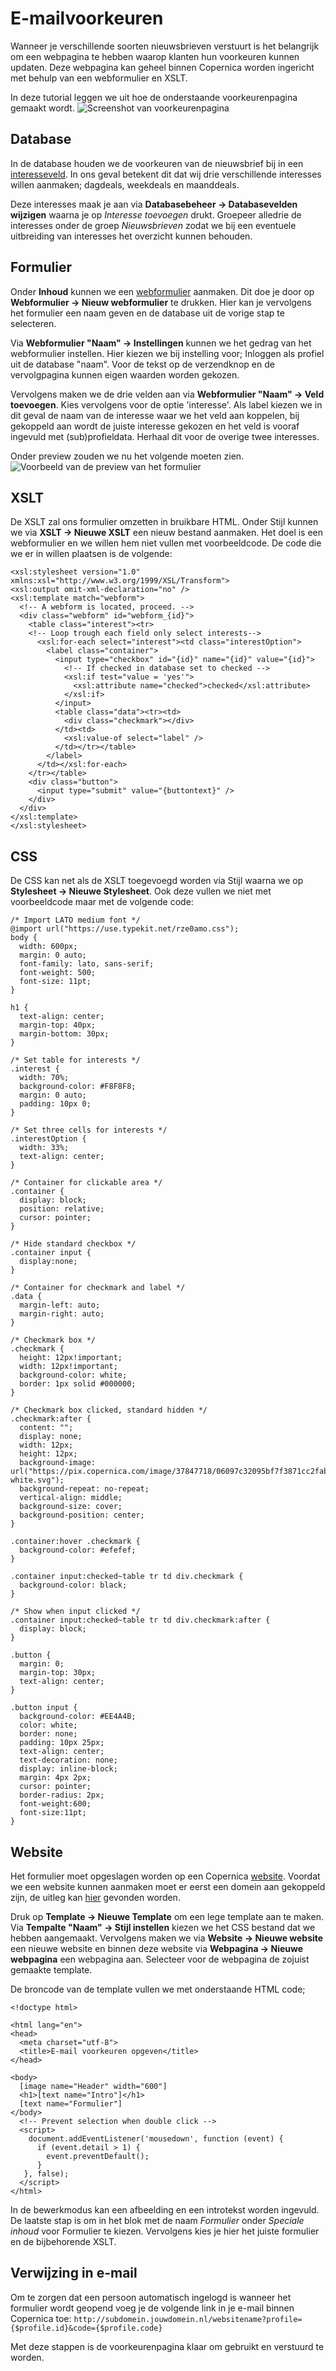 # E-mailvoorkeuren
Wanneer je verschillende soorten nieuwsbrieven verstuurt is het belangrijk om een webpagina te hebben waarop klanten hun voorkeuren kunnen updaten. Deze webpagina kan geheel binnen Copernica worden ingericht met behulp van een webformulier en XSLT. 

In deze tutorial leggen we uit hoe de onderstaande voorkeurenpagina gemaakt wordt.
![Screenshot van voorkeurenpagina](https://pix.copernica.com/image/37852263/3b3bdf20523c02e42a3f96c3525404c0/Screenshot%20from%202020-02-20%2015-19-18.png)

## Database
In de database houden we de voorkeuren van de nieuwsbrief bij in een [interesseveld](https://www.copernica.com/nl/documentation/database-fields#interesses). In ons geval betekent dit dat wij drie verschillende interesses willen aanmaken; dagdeals, weekdeals en maanddeals.

Deze interesses maak je aan via **Databasebeheer -> Databasevelden wijzigen** waarna je op *Interesse toevoegen* drukt. Groepeer alledrie de interesses onder de groep *Nieuwsbrieven* zodat we bij een eventuele uitbreiding van interesses het overzicht kunnen behouden.

## Formulier
Onder **Inhoud** kunnen we een [webformulier](https://www.copernica.com/nl/documentation/webforms) aanmaken. Dit doe je door op **Webformulier -> Nieuw webformulier** te drukken. Hier kan je vervolgens het formulier een naam geven en de database uit de vorige stap te selecteren.

Via **Webformulier "Naam" -> Instellingen** kunnen we het gedrag van het webformulier instellen. Hier kiezen we bij instelling voor; Inloggen als profiel uit de database "naam". Voor de tekst op de verzendknop en de vervolgpagina kunnen eigen waarden worden gekozen. 

Vervolgens maken we de drie velden aan via **Webformulier "Naam" -> Veld toevoegen**. Kies vervolgens voor de optie 'interesse'. Als label kiezen we in dit geval de naam van de interesse waar we het veld aan koppelen, bij gekoppeld aan wordt de juiste interesse gekozen en het veld is vooraf ingevuld met (sub)profieldata. Herhaal dit voor de overige twee interesses.

Onder preview zouden we nu het volgende moeten zien.
![Voorbeeld van de preview van het formulier](https://pix.copernica.com/image/37629028/ebf590883fadb92a54b735cc5738a5d8/Screenshot%20from%202020-02-17%2014-25-34.png)

## XSLT
De XSLT zal ons formulier omzetten in bruikbare HTML. Onder Stijl kunnen we via **XSLT -> Nieuwe XSLT** een nieuw bestand aanmaken. Het doel is een webformulier en we willen hem niet vullen met voorbeeldcode. De code die we er in willen plaatsen is de volgende:

    <xsl:stylesheet version="1.0" xmlns:xsl="http://www.w3.org/1999/XSL/Transform">
    <xsl:output omit-xml-declaration="no" />
    <xsl:template match="webform">
      <!-- A webform is located, proceed. -->
      <div class="webform" id="webform_{id}">
        <table class="interest"><tr>
        <!-- Loop trough each field only select interests-->
          <xsl:for-each select="interest"><td class="interestOption">
            <label class="container">
              <input type="checkbox" id="{id}" name="{id}" value="{id}">
                <!-- If checked in database set to checked -->
                <xsl:if test="value = 'yes'">
                  <xsl:attribute name="checked">checked</xsl:attribute>
                </xsl:if>
              </input>
              <table class="data"><tr><td>
                <div class="checkmark"></div>
              </td><td>
                <xsl:value-of select="label" />
              </td></tr></table>
            </label>
          </td></xsl:for-each>
        </tr></table>
      	<div class="button">
      	  <input type="submit" value="{buttontext}" />
        </div>
      </div>
    </xsl:template>
    </xsl:stylesheet>

## CSS
De CSS kan net als de XSLT toegevoegd worden via Stijl waarna we op **Stylesheet -> Nieuwe Stylesheet**. Ook deze vullen we niet met voorbeeldcode maar met de volgende code:

    /* Import LATO medium font */
    @import url("https://use.typekit.net/rze0amo.css");
    body {
      width: 600px;
      margin: 0 auto;
      font-family: lato, sans-serif;
      font-weight: 500;
      font-size: 11pt;
    }
    
    h1 {
      text-align: center;
      margin-top: 40px;
      margin-bottom: 30px;
    }
    
    /* Set table for interests */
    .interest {
      width: 70%;
      background-color: #F8F8F8;
      margin: 0 auto;
      padding: 10px 0;
    }
    
    /* Set three cells for interests */
    .interestOption {
      width: 33%;
      text-align: center;
    }
    
    /* Container for clickable area */
    .container {
      display: block;
      position: relative;
      cursor: pointer;
    }
    
    /* Hide standard checkbox */
    .container input {
      display:none;
    }
    
    /* Container for checkmark and label */
    .data {
      margin-left: auto;
      margin-right: auto;
    }
    
    /* Checkmark box */
    .checkmark {
      height: 12px!important;
      width: 12px!important;
      background-color: white;
      border: 1px solid #000000;
    }
    
    /* Checkmark box clicked, standard hidden */
    .checkmark:after {
      content: "";
      display: none;
      width: 12px;
      height: 12px;
      background-image: url("https://pix.copernica.com/image/37847718/06097c32095bf7f3871cc2fabed2219d/check-white.svg");
      background-repeat: no-repeat;
      vertical-align: middle;
      background-size: cover;
      background-position: center;
    }
    
    .container:hover .checkmark {
      background-color: #efefef;
    }
    
    .container input:checked~table tr td div.checkmark {
      background-color: black;
    }
    
    /* Show when input clicked */
    .container input:checked~table tr td div.checkmark:after {
      display: block;
    }
    
    .button {
      margin: 0;
      margin-top: 30px;
      text-align: center;
    }
    
    .button input {
      background-color: #EE4A4B;
      color: white;
      border: none;
      padding: 10px 25px;
      text-align: center;
      text-decoration: none;
      display: inline-block;
      margin: 4px 2px;
      cursor: pointer;
      border-radius: 2px;
      font-weight:600;
      font-size:11pt;
    }

## Website
Het formulier moet opgeslagen worden op een Copernica [website](https://www.copernica.com/nl/documentation/websites). Voordat we een website kunnen aanmaken moet er eerst een domein aan gekoppeld zijn, de uitleg kan [hier](https://www.copernica.com/nl/documentation/websites#domein-linken) gevonden worden.

Druk op **Template -> Nieuwe Template** om een lege template aan te maken.  Via **Tempalte "Naam" -> Stijl instellen** kiezen we het CSS bestand dat we hebben aangemaakt. Vervolgens maken we via **Website -> Nieuwe website** een nieuwe website en binnen deze website via **Webpagina -> Nieuwe webpagina** een webpagina aan. Selecteer voor de webpagina de zojuist gemaakte template.

De broncode van de template vullen we met onderstaande HTML code;

    <!doctype html>
    
    <html lang="en">
    <head>
      <meta charset="utf-8">
      <title>E-mail voorkeuren opgeven</title>
    </head>
    
    <body>
      [image name="Header" width="600"]
      <h1>[text name="Intro"]</h1>
      [text name="Formulier"]
    </body>
      <!-- Prevent selection when double click -->
      <script>
        document.addEventListener('mousedown', function (event) {
          if (event.detail > 1) {
            event.preventDefault();
          }
       }, false);
      </script>
    </html>

In de bewerkmodus kan een afbeelding en een introtekst worden ingevuld. De laatste stap is om in het blok met de naam *Formulier* onder *Speciale inhoud* voor Formulier te kiezen. Vervolgens kies je hier het juiste formulier en de bijbehorende XSLT.

## Verwijzing in e-mail
Om te zorgen dat een persoon automatisch ingelogd is wanneer het formulier wordt geopend voeg je de volgende link in je e-mail binnen Copernica toe: `http://subdomein.jouwdomein.nl/websitename?profile={$profile.id}&code={$profile.code}` 

Met deze stappen is de voorkeurenpagina klaar om gebruikt en verstuurd te worden.
